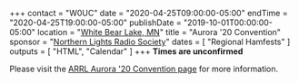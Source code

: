 +++
contact = "W0UC"
date = "2020-04-25T09:00:00-05:00"
endTime = "2020-04-25T19:00:00-05:00"
publishDate = "2019-10-01T00:00:00-05:00"
location = "[White Bear Lake, MN](https://www.google.com/maps/place/Community+of+Grace+Lutheran+Church/@45.0629004,-93.0265101,17z/)"
title = "Aurora '20 Convention"
sponsor = "[Northern Lights Radio Society](http://www.nlrs.org/)"
dates = [ "Regional Hamfests" ]
outputs = [ "HTML", "Calendar" ]
+++
<span class="genericon genericon-warning"></span> **Times are unconfirmed**

Please visit the 
[ARRL Aurora '20 Convention page](http://www.arrl.org/hamfests/aurora-20)
for more information.
